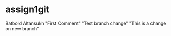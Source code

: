 # assign1git
Batbold Altansukh
"First Comment"
"Test branch change"
"This is a change on new branch"
